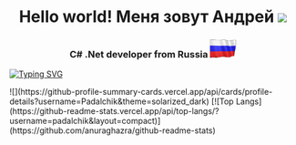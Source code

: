 <h1 align="center">Hello world! Меня зовут Андрей</a> <img src="https://github.com/blackcater/blackcater/raw/main/images/Hi.gif" height="32"/></h1>
<h3 align="center">C# .Net developer from Russia <img src="https://raw.githubusercontent.com/Padalchik/Padalchik/refs/heads/main/Assets/Russia.gif" height="32"/></h3>
<a href="https://git.io/typing-svg"><img src="https://readme-typing-svg.herokuapp.com?font=Fira+Code&size=25&pause=1000&center=true&vCenter=true&lines=C%23+.Net+Developer" alt="Typing SVG" /></a>

<p>![](https://github-profile-summary-cards.vercel.app/api/cards/profile-details?username=Padalchik&theme=solarized_dark)
[![Top Langs](https://github-readme-stats.vercel.app/api/top-langs/?username=padalchik&layout=compact)](https://github.com/anuraghazra/github-readme-stats)</p>

<!--
**Padalchik/Padalchik** is a ✨ _special_ ✨ repository because its `README.md` (this file) appears on your GitHub profile.

Here are some ideas to get you started:

- 🔭 I’m currently working on ...
- 🌱 I’m currently learning ...
- 👯 I’m looking to collaborate on ...
- 🤔 I’m looking for help with ...
- 💬 Ask me about ...
- 📫 How to reach me: ...
- 😄 Pronouns: ...
- ⚡ Fun fact: ...
-->
